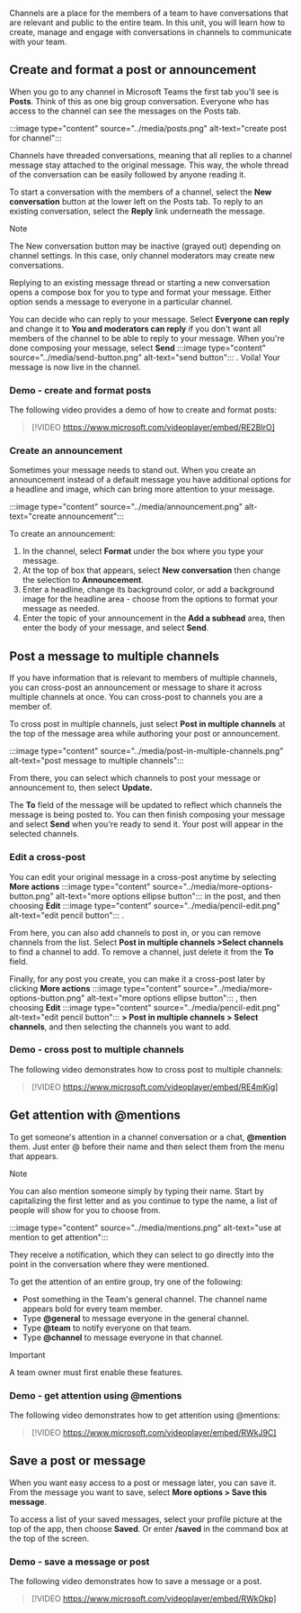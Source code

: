 Channels are a place for the members of a team to have conversations that are relevant and public to the entire team. In this unit, you will learn how to create, manage and engage with conversations in channels to communicate with your team.

## Create and format a post or announcement

When you go to any channel in Microsoft Teams the first tab you'll see is **Posts**. Think of this as one big group conversation. Everyone who has access to the channel can see the messages on the Posts tab.

:::image type="content" source="../media/posts.png" alt-text="create post for channel":::

Channels have threaded conversations, meaning that all replies to a channel message stay attached to the original message. This way, the whole thread of the conversation can be easily followed by anyone reading it.

To start a conversation with the members of a channel, select the **New conversation** button at the lower left on the Posts tab. To reply to an existing conversation, select the **Reply** link underneath the message.

> [!NOTE]
> The New conversation button may be inactive (grayed out) depending on channel settings. In this case, only channel moderators may create new conversations.

Replying to an existing message thread or starting a new conversation opens a compose box for you to type and format your message. Either option sends a message to everyone in a particular channel.

You can decide who can reply to your message. Select **Everyone can reply** and change it to **You and moderators can reply** if you don't want all members of the channel to be able to reply to your message. When you're done composing your message, select **Send** :::image type="content" source="../media/send-button.png" alt-text="send button":::
. Voila! Your message is now live in the channel.

### Demo - create and format posts

The following video provides a demo of how to create and format posts:

> [!VIDEO https://www.microsoft.com/videoplayer/embed/RE2BIrO]

### Create an announcement

Sometimes your message needs to stand out. When you create an announcement instead of a default message you have additional options for a headline and image, which can bring more attention to your message.

:::image type="content" source="../media/announcement.png" alt-text="create announcement":::

To create an announcement:

1. In the channel, select **Format**  under the box where you type your message.
2. At the top of box that appears, select **New conversation** then change the selection to **Announcement**.
3. Enter a headline, change its background color, or add a background image for the headline area - choose from the options to format your message as needed.
4. Enter the topic of your announcement in the **Add a subhead** area, then enter the body of your message, and select **Send**.

## Post a message to multiple channels

If you have information that is relevant to members of multiple channels, you can cross-post an announcement or message to share it across multiple channels at once. You can cross-post to channels you are a member of.

To cross post in multiple channels, just select **Post in multiple channels** at the top of the message area while authoring your post or announcement.

:::image type="content" source="../media/post-in-multiple-channels.png" alt-text="post message to multiple channels":::

From there, you can select which channels to post your message or announcement to, then select **Update.**

The **To** field of the message will be updated to reflect which channels the message is being posted to. You can then finish composing your message and select **Send** when you're ready to send it. Your post will appear in the selected channels.

### Edit a cross-post

You can edit your original message in a cross-post anytime by selecting **More actions** :::image type="content" source="../media/more-options-button.png" alt-text="more options ellipse button":::
 in the post, and then choosing **Edit** :::image type="content" source="../media/pencil-edit.png" alt-text="edit pencil button":::
.

From here, you can also add channels to post in, or you can remove channels from the list. Select **Post in multiple channels &gt;Select channels** to find a channel to add. To remove a channel, just delete it from the **To** field.

Finally, for any post you create, you can make it a cross-post later by clicking **More actions** :::image type="content" source="../media/more-options-button.png" alt-text="more options ellipse button":::
 , then choosing **Edit** :::image type="content" source="../media/pencil-edit.png" alt-text="edit pencil button":::
 **&gt; Post in multiple channels &gt; Select channels**, and then selecting the channels you want to add.

### Demo - cross post to multiple channels

The following video demonstrates how to cross post to multiple channels:

> [!VIDEO https://www.microsoft.com/videoplayer/embed/RE4mKig]

## Get attention with @mentions

To get someone's attention in a channel conversation or a chat, **@mention** them. Just enter @ before their name and then select them from the menu that appears.

> [!NOTE]
> You can also mention someone simply by typing their name. Start by capitalizing the first letter and as you continue to type the name, a list of people will show for you to choose from.

:::image type="content" source="../media/mentions.png" alt-text="use at mention to get attention":::

They receive a notification, which they can select to go directly into the point in the conversation where they were mentioned.

To get the attention of an entire group, try one of the following:

* Post something in the Team's general channel. The channel name appears bold for every team member.
* Type **@general** to message everyone in the general channel.
* Type **@team** to notify everyone on that team.
* Type **@channel** to message everyone in that channel.

> [!IMPORTANT]
> A team owner must first enable these features.

### Demo - get attention using @mentions

The following video demonstrates how to get attention using @mentions:

> [!VIDEO https://www.microsoft.com/videoplayer/embed/RWkJ9C]

## Save a post or message

When you want easy access to a post or message later, you can save it. From the message you want to save, select **More options &gt; Save this message**.

To access a list of your saved messages, select your profile picture at the top of the app, then choose **Saved**. Or enter **/saved** in the command box at the top of the screen.

### Demo - save a message or post

The following video demonstrates how to save a message or a post.

> [!VIDEO https://www.microsoft.com/videoplayer/embed/RWkOkp]

